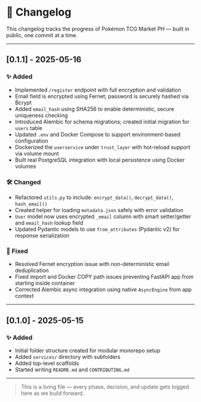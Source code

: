 # 📓 Changelog

This changelog tracks the progress of Pokémon TCG Market PH — built in public, one commit at a time.

---

## [0.1.1] - 2025-05-16

### ✨ Added
- Implemented `/register` endpoint with full encryption and validation
- Email field is encrypted using Fernet; password is securely hashed via Bcrypt
- Added `email_hash` using SHA256 to enable deterministic, secure uniqueness checking
- Introduced Alembic for schema migrations; created initial migration for `users` table
- Updated `.env` and Docker Compose to support environment-based configuration
- Dockerized the `userservice` under `trust_layer` with hot-reload support via volume mount
- Built real PostgreSQL integration with local persistence using Docker volumes

### 🛠 Changed
- Refactored `utils.py` to include: `encrypt_data()`, `decrypt_data()`, `hash_email()`
- Created helper for loading `metadata.json` safely with error validation
- `User` model now uses encrypted `_email` column with smart setter/getter and `email_hash` lookup field
- Updated Pydantic models to use `from_attributes` (Pydantic v2) for response serialization

### 🐞 Fixed
- Resolved Fernet encryption issue with non-deterministic email deduplication
- Fixed import and Docker COPY path issues preventing FastAPI app from starting inside container
- Corrected Alembic async integration using native `AsyncEngine` from app context

---
## [0.1.0] - 2025-05-15

### ✨ Added
- Initial folder structure created for modular monorepo setup
- Added `services/` directory with subfolders
- Added top-level scaffolds
- Started writing `README.md` and `CONTRIBUTING.md`

---
> This is a living file — every phase, decision, and update gets logged here as we build forward.
